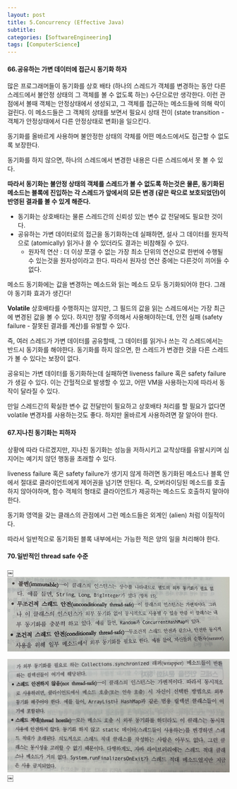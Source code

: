 ```yaml
---
layout: post
title: 5.Concurrency (Effective Java) 
subtitle: 
categories: [SoftwareEngineering]
tags: [ComputerScience]
---
```


#### 66.공유하는 가변 데이터에 접근시 동기화 하자

많은 프로그래머들이 동기화를 상호 배타 (하나의 스레드가 객체를 변경하는 동안 다른 스레드에서 불안정 상태의 그 객체를 볼 수 없도록 하는) 수단으로만 생각한다. 이런 관점에서 볼때 객체는 안정상태에서 생성되고, 그 객체를 접근하는 메소드들에 의해 락이 걸린다. 이 메소드들은 그 객체의 상태를 보면서 필요시 상태 전이 (state transition - 객체가 안정상태에서 다른 안정상태로 변화)을 일으킨다.

동기화를 올바르게 사용하며 불안정한 상태의 갹체를 어떤 메소드에서도 접근할 수 없도록 보장한다.

동기화를 하지 않으면, 하나의 스레드에서 변경한 내용은 다른 스레드에서 못 볼 수 있다.

**따라서 동기화는 불안정 상태의 객체를 스레드가 볼 수 없도록 하는것은 물론, 동기화된 메소드는 블록에 진입하는 각 스레드가 앞에서의 모든 변경 (같은 락으로 보호되었던)이 반영된 결과를 볼 수 있게 해준다.**
- 동기화는 상호배타는 물론 스레드간의 신뢰성 있는 변수 값 전달에도 필요한 것이다.
- 공유하는 가변 데이터로의 접근을 동기화하는데 실패하면, 설사 그 데이터를 원자적으로 (atomically) 읽거나 쓸 수 있더라도 결과는 비참해질 수 있다.
   - 원자적 연산 : 더 이상 쪼갤 수 없는 가장 최소 단위의 연산으로 한번에 수행될 수 있는것을 원자성이라고 한다. 따라서 원자성 연산 중에는 다른것이 끼어들 수 없다.

메소드 동기화에는 값을 변경하는 메소드와 읽는 메소드 모두 동기화되어야 한다. 그래야 동기화 효과가 생긴다!

**Volatile**
상호배타를 수행하지는 않지만, 그 필드의 값을 읽는 스레드에서는 가장 최근에 변경된 값을 볼 수 있다.
하지만 정말 주의해서 사용해야하는데, 안전 실패 (safety failure - 잘못된 결과를 계산)를 유발할 수 있다.

즉, 여러 스레드가 가변 데이터를 공유할때, 그 데이터를 읽거나 쓰는 각 스레드에서는 반드시 동기화를 해야한다. 동기화를 하지 않으면, 한 스레드가 변경한 것을 다른 스레드가 볼 수 있다는 보장이 없다.

공유되는 가변 데이터를 동기화하는데 실패하면 liveness failure 혹은 safety failure가 생길 수 있다. 이는 간헐적으로 발생할 수 있고, 어떤 VM을 사용하는지에 따라서 동작이 달라질 수 있다.

만일 스레드간의 확실한 변수 값 전달만이 필요하고 상호배타 처리를 할 필요가 없다면 volatile 변경자를 사용하는것도 좋다. 하지만 올바르게 사용하려면 잘 알아야 한다.

#### 67.지나친 동기화는 피하자

상황에 따라 다르겠지만, 지나친 동기화는 성능을 저하시키고 교착상태를 유발시키며 심지어는 예기치 않던 행동을 초래할 수 있다.

liveness failure 혹은 safety failure가 생기지 않게 하려면 동기화된 메소드나 블록 안에서 절대로 클라이언트에게 제어권을 넘기면 안된다.
즉, 오버라이딩된 메소드를 호출하지 않아야하며, 함수 객체의 형태로 클라이언트가 제공하는 메소드도 호출하지 말아야한다.

동기화 영역을 갖는 클래스의 관점에서 그런 메소드들은 외계인 (alien) 처럼 이질적이다.

따라서 일반적으로 동기화된 블록 내부에서는 가능한 적은 양의 일을 처리해야 한다.


#### 70.일반적인 thread safe 수준 
￼
![1.1](/assets/images/se/5.1.png)

![1.1](/assets/images/se/5.2.png)￼












